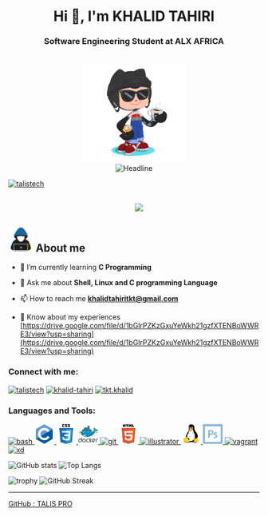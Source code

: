 <h1 align="center">Hi 👋, I'm KHALID TAHIRI</h1>
<h3 align="center">Software Engineering Student at ALX AFRICA</h3>

<br>

<div>
   <div align=center>
<img src="https://raw.githubusercontent.com/AhmedFathyDev/AhmedFathyDev/main/GitHub.png" alt="GitHub Octocat Drinking a Cup of Coffee" height="200">
  </div>
  
  <div align=center>
<img src="https://readme-typing-svg.herokuapp.com?color=%236FDA44&size=32&center=true&vCenter=true&width=600&height=50&lines=Hi+there+I'm+TALIS+%F0%9F%91%8B;ALX+SOFTWARE+ENGINEERING+Student;Back-End+Engineer;Problem+Solver;Freelancer;Open-Source+Enthusiast" alt="Headline" />
  </div>

<p align="left"> <a href="https://twitter.com/talistech" target="blank"><img src="https://img.shields.io/twitter/follow/talistech?logo=twitter&style=for-the-badge" alt="talistech" /></a> </p>

<br>
<div align=right>
<img align="right" src="https://user-images.githubusercontent.com/63050133/156676671-d5b2e362-97d4-4404-9447-dd71ddfea82f.gif" width = 250px/>
  </div>
<br>
  </div>

## <picture><img src = "https://github.com/0xAbdulKhalid/0xAbdulKhalid/raw/main/assets/mdImages/about_me.gif" width = 50px></picture> **About me**

- 🌱 I’m currently learning **C Programming**

- 💬 Ask me about **Shell, Linux and C programming Language**

- 📫 How to reach me **khalidtahiritkt@gmail.com**

- 📄 Know about my experiences [https://drive.google.com/file/d/1bGIrPZKzGxuYeWkh21gzfXTENBoWWRE3/view?usp=sharing](https://drive.google.com/file/d/1bGIrPZKzGxuYeWkh21gzfXTENBoWWRE3/view?usp=sharing)

<h3 align="left">Connect with me:</h3>
<p align="left">
<a href="https://twitter.com/talistech" target="blank"><img align="center" src="https://raw.githubusercontent.com/rahuldkjain/github-profile-readme-generator/master/src/images/icons/Social/twitter.svg" alt="talistech" height="30" width="40" /></a>
<a href="https://linkedin.com/in/khalid-tahiri" target="blank"><img align="center" src="https://raw.githubusercontent.com/rahuldkjain/github-profile-readme-generator/master/src/images/icons/Social/linked-in-alt.svg" alt="khalid-tahiri" height="30" width="40" /></a>
<a href="https://fb.com/tkt.khalid" target="blank"><img align="center" src="https://raw.githubusercontent.com/rahuldkjain/github-profile-readme-generator/master/src/images/icons/Social/facebook.svg" alt="tkt.khalid" height="30" width="40" /></a>
</p>

<h3 align="left">Languages and Tools:</h3>
<p align="left"> <a href="https://www.gnu.org/software/bash/" target="_blank" rel="noreferrer"> <img src="https://www.vectorlogo.zone/logos/gnu_bash/gnu_bash-icon.svg" alt="bash" width="40" height="40"/> </a> <a href="https://www.cprogramming.com/" target="_blank" rel="noreferrer"> <img src="https://raw.githubusercontent.com/devicons/devicon/master/icons/c/c-original.svg" alt="c" width="40" height="40"/> </a> <a href="https://www.w3schools.com/css/" target="_blank" rel="noreferrer"> <img src="https://raw.githubusercontent.com/devicons/devicon/master/icons/css3/css3-original-wordmark.svg" alt="css3" width="40" height="40"/> </a> <a href="https://www.docker.com/" target="_blank" rel="noreferrer"> <img src="https://raw.githubusercontent.com/devicons/devicon/master/icons/docker/docker-original-wordmark.svg" alt="docker" width="40" height="40"/> </a> <a href="https://git-scm.com/" target="_blank" rel="noreferrer"> <img src="https://www.vectorlogo.zone/logos/git-scm/git-scm-icon.svg" alt="git" width="40" height="40"/> </a> <a href="https://www.w3.org/html/" target="_blank" rel="noreferrer"> <img src="https://raw.githubusercontent.com/devicons/devicon/master/icons/html5/html5-original-wordmark.svg" alt="html5" width="40" height="40"/> </a> <a href="https://www.adobe.com/in/products/illustrator.html" target="_blank" rel="noreferrer"> <img src="https://www.vectorlogo.zone/logos/adobe_illustrator/adobe_illustrator-icon.svg" alt="illustrator" width="40" height="40"/> </a> <a href="https://www.linux.org/" target="_blank" rel="noreferrer"> <img src="https://raw.githubusercontent.com/devicons/devicon/master/icons/linux/linux-original.svg" alt="linux" width="40" height="40"/> </a> <a href="https://www.photoshop.com/en" target="_blank" rel="noreferrer"> <img src="https://raw.githubusercontent.com/devicons/devicon/master/icons/photoshop/photoshop-line.svg" alt="photoshop" width="40" height="40"/> </a> <a href="https://www.vagrantup.com/" target="_blank" rel="noreferrer"> <img src="https://www.vectorlogo.zone/logos/vagrantup/vagrantup-icon.svg" alt="vagrant" width="40" height="40"/> </a> <a href="https://www.adobe.com/products/xd.html" target="_blank" rel="noreferrer"> <img src="https://cdn.worldvectorlogo.com/logos/adobe-xd.svg" alt="xd" width="40" height="40"/> </a> </p>


![GitHub stats](https://github-readme-stats.vercel.app/api?username=TALIS-PRO&theme=gotham&show_icons=true&count_private=true&hide_title=true&hide_border=true)
![Top Langs](https://github-readme-stats.vercel.app/api/top-langs/?username=TALIS-PRO&layout=default&theme=gotham&hide=html&hide_border=true&card_width=330)


![trophy](https://github-profile-trophy.vercel.app/?username=TALIS-PRO&theme=onestar&no-frame=true&column=3&row=2)
![GitHub Streak](http://github-readme-streak-stats.herokuapp.com?user=TALIS-PRO&theme=gotham&hide_border=true&date_format=M%20j%5B%2C%20Y%5D)

------

[GitHub : TALIS PRO](https://github.com/TALIS-PRO)
